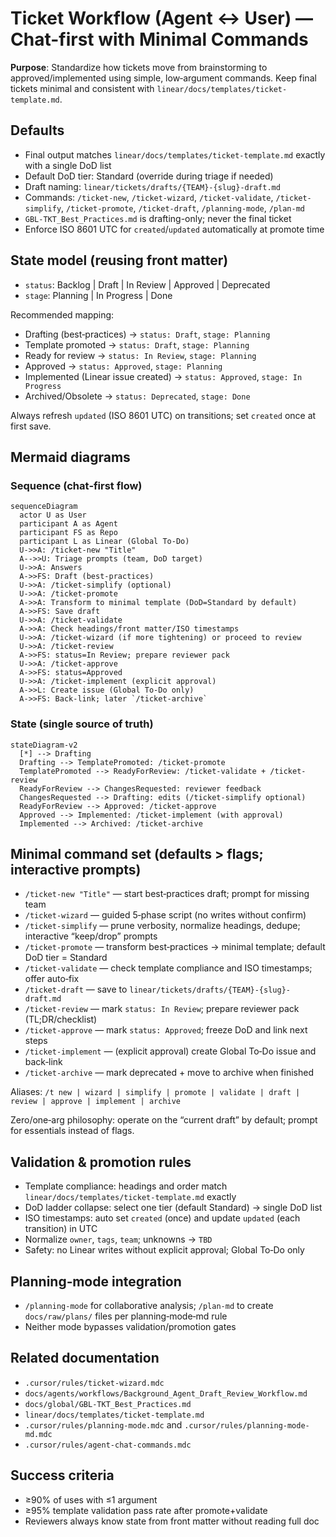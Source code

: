 # Ticket Workflow (Agent ↔ User) — Chat-first with Minimal Commands

**Purpose**: Standardize how tickets move from brainstorming to approved/implemented using simple, low‑argument commands. Keep final tickets minimal and consistent with `linear/docs/templates/ticket-template.md`.

## Defaults

- Final output matches `linear/docs/templates/ticket-template.md` exactly with a single DoD list
- Default DoD tier: Standard (override during triage if needed)
- Draft naming: `linear/tickets/drafts/{TEAM}-{slug}-draft.md`
- Commands: `/ticket-new`, `/ticket-wizard`, `/ticket-validate`, `/ticket-simplify`, `/ticket-promote`, `/ticket-draft`, `/planning-mode`, `/plan-md`
- `GBL-TKT_Best_Practices.md` is drafting-only; never the final ticket
- Enforce ISO 8601 UTC for `created`/`updated` automatically at promote time

## State model (reusing front matter)

- `status`: Backlog | Draft | In Review | Approved | Deprecated
- `stage`: Planning | In Progress | Done

Recommended mapping:

- Drafting (best‑practices) → `status: Draft`, `stage: Planning`
- Template promoted → `status: Draft`, `stage: Planning`
- Ready for review → `status: In Review`, `stage: Planning`
- Approved → `status: Approved`, `stage: Planning`
- Implemented (Linear issue created) → `status: Approved`, `stage: In Progress`
- Archived/Obsolete → `status: Deprecated`, `stage: Done`

Always refresh `updated` (ISO 8601 UTC) on transitions; set `created` once at first save.

## Mermaid diagrams

### Sequence (chat‑first flow)

```mermaid
sequenceDiagram
  actor U as User
  participant A as Agent
  participant FS as Repo
  participant L as Linear (Global To‑Do)
  U->>A: /ticket-new "Title"
  A-->>U: Triage prompts (team, DoD target)
  U->>A: Answers
  A->>FS: Draft (best-practices)
  U->>A: /ticket-simplify (optional)
  U->>A: /ticket-promote
  A->>A: Transform to minimal template (DoD=Standard by default)
  A->>FS: Save draft
  U->>A: /ticket-validate
  A->>A: Check headings/front matter/ISO timestamps
  U->>A: /ticket-wizard (if more tightening) or proceed to review
  U->>A: /ticket-review
  A->>FS: status=In Review; prepare reviewer pack
  U->>A: /ticket-approve
  A->>FS: status=Approved
  U->>A: /ticket-implement (explicit approval)
  A->>L: Create issue (Global To‑Do only)
  A->>FS: Back-link; later `/ticket-archive`
```

### State (single source of truth)

```mermaid
stateDiagram-v2
  [*] --> Drafting
  Drafting --> TemplatePromoted: /ticket-promote
  TemplatePromoted --> ReadyForReview: /ticket-validate + /ticket-review
  ReadyForReview --> ChangesRequested: reviewer feedback
  ChangesRequested --> Drafting: edits (/ticket-simplify optional)
  ReadyForReview --> Approved: /ticket-approve
  Approved --> Implemented: /ticket-implement (with approval)
  Implemented --> Archived: /ticket-archive
```

## Minimal command set (defaults > flags; interactive prompts)

- `/ticket-new "Title"` — start best‑practices draft; prompt for missing team
- `/ticket-wizard` — guided 5‑phase script (no writes without confirm)
- `/ticket-simplify` — prune verbosity, normalize headings, dedupe; interactive “keep/drop” prompts
- `/ticket-promote` — transform best‑practices → minimal template; default DoD tier = Standard
- `/ticket-validate` — check template compliance and ISO timestamps; offer auto‑fix
- `/ticket-draft` — save to `linear/tickets/drafts/{TEAM}-{slug}-draft.md`
- `/ticket-review` — mark `status: In Review`; prepare reviewer pack (TL;DR/checklist)
- `/ticket-approve` — mark `status: Approved`; freeze DoD and link next steps
- `/ticket-implement` — (explicit approval) create Global To‑Do issue and back‑link
- `/ticket-archive` — mark deprecated + move to archive when finished

Aliases: `/t new | wizard | simplify | promote | validate | draft | review | approve | implement | archive`

Zero/one‑arg philosophy: operate on the “current draft” by default; prompt for essentials instead of flags.

## Validation & promotion rules

- Template compliance: headings and order match `linear/docs/templates/ticket-template.md` exactly
- DoD ladder collapse: select one tier (default Standard) → single DoD list
- ISO timestamps: auto set `created` (once) and update `updated` (each transition) in UTC
- Normalize `owner`, `tags`, `team`; unknowns → `TBD`
- Safety: no Linear writes without explicit approval; Global To‑Do only

## Planning‑mode integration

- `/planning-mode` for collaborative analysis; `/plan-md` to create `docs/raw/plans/` files per planning‑mode‑md rule
- Neither mode bypasses validation/promotion gates

## Related documentation

- `.cursor/rules/ticket-wizard.mdc`
- `docs/agents/workflows/Background_Agent_Draft_Review_Workflow.md`
- `docs/global/GBL-TKT_Best_Practices.md`
- `linear/docs/templates/ticket-template.md`
- `.cursor/rules/planning-mode.mdc` and `.cursor/rules/planning-mode-md.mdc`
- `.cursor/rules/agent-chat-commands.mdc`

## Success criteria

- ≥90% of uses with ≤1 argument
- ≥95% template validation pass rate after promote+validate
- Reviewers always know state from front matter without reading full doc
